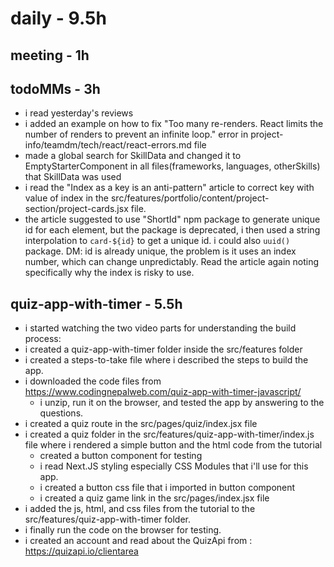 # daily - 9.5h

## meeting - 1h

## todoMMs - 3h
* i read yesterday's reviews
* i added an example on how to fix "Too many re-renders. React limits the number of renders to prevent an infinite loop." error in project-info/teamdm/tech/react/react-errors.md file
* made a global search for SkillData and changed it to EmptyStarterComponent in all files(frameworks, languages, otherSkills) that SkillData was used
* i read the "Index as a key is an anti-pattern" article to correct key with value of index in the src/features/portfolio/content/project-section/project-cards.jsx file.
* the article suggested to use "ShortId" npm package to generate unique id for each element, but the package is deprecated, i then used a string interpolation to `card-${id}` to get a unique id. i could also `uuid()` package. DM: id is already unique, the problem is it uses an index number, which can change unpredictably. Read the article again noting specifically why the index is risky to use.

## quiz-app-with-timer - 5.5h
* i started watching the two video parts for understanding the build process: 
* i created a quiz-app-with-timer folder inside the src/features folder
* i created a steps-to-take file where i described the steps to build the app.
* i downloaded the code files from https://www.codingnepalweb.com/quiz-app-with-timer-javascript/
  * i unzip, run it on the browser, and tested the app by answering to the questions. 
* i created a quiz route in the src/pages/quiz/index.jsx file
* i created a quiz folder in the src/features/quiz-app-with-timer/index.js file where i rendered a simple button and the html code from the tutorial
  * created a button component for testing
  * i read Next.JS styling especially CSS Modules that i'll use for this app.
  * i created a button css file that i imported in button component
  * i created a quiz game link in the src/pages/index.jsx file
* i added the js, html, and css files from the tutorial to the src/features/quiz-app-with-timer folder.
* i finally run the code on the browser for testing.
* i created an account and read about the QuizApi from : https://quizapi.io/clientarea


